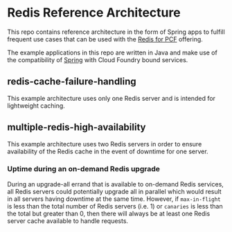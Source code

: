 # Redis Reference Architecture

This repo contains reference architecture in the form of Spring apps
to fulfill frequent use cases that can be used with the [Redis for PCF](http://docs.pivotal.io/redis)
offering.

The example applications in this repo are written in Java and make use of the compatibility of
[Spring](https://docs.cloudfoundry.org/buildpacks/java/getting-started-deploying-apps/gsg-spring.html)
with Cloud Foundry bound services.


## redis-cache-failure-handling
This example architecture uses only one Redis server and is intended for lightweight caching.


## multiple-redis-high-availability
This example architecture uses two Redis servers in order to ensure availability of the Redis cache in the event of downtime for one server.

### Uptime during an on-demand Redis upgrade
During an upgrade-all errand that is available to on-demand Redis services, all Redis servers could
potentially upgrade all in parallel which would result in all servers having downtime at the same time.
However, if `max-in-flight` is less than the total number of Redis servers (i.e. 1) or `canaries` is less than the total
but greater than 0, then there will always be at least one Redis server cache available to handle requests.
